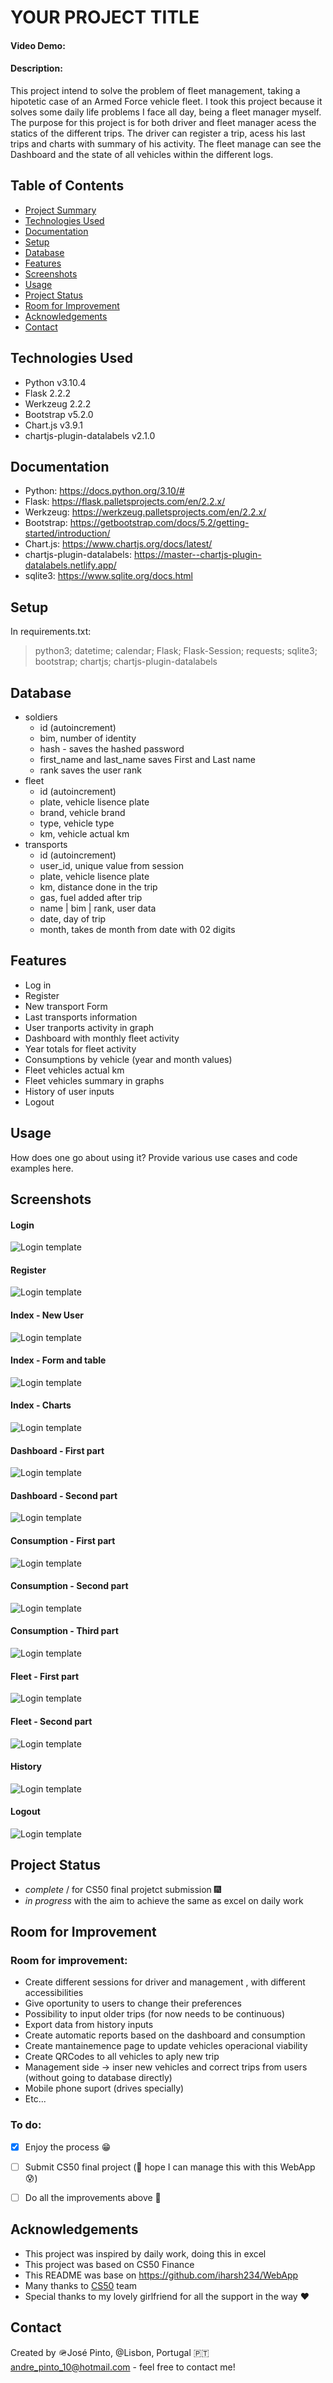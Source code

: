 # YOUR PROJECT TITLE
#### Video Demo:  <URL HERE>
#### Description:
This project intend to solve the problem of fleet management, taking a hipotetic case of an Armed Force vehicle fleet. I took this project because it solves some daily life problems I face all day, being a fleet manager myself.
The purpose for this project is for both driver and fleet manager acess the statics of the different trips.
The driver can register a trip, acess his last trips and charts with summary of his activity. The fleet manage can see the Dashboard and the state of all vehicles within the different logs.


## Table of Contents
* [Project Summary](#your-project-title)
* [Technologies Used](#technologies-used)
* [Documentation](#documentation)
* [Setup](#setup)
* [Database](#database)
* [Features](#features)
* [Screenshots](#screenshots)
* [Usage](#usage)
* [Project Status](#project-status)
* [Room for Improvement](#room-for-improvement)
* [Acknowledgements](#acknowledgements)
* [Contact](#contact)

  
## Technologies Used
- Python v3.10.4
- Flask 2.2.2
- Werkzeug 2.2.2
- Bootstrap  v5.2.0
- Chart.js v3.9.1
- chartjs-plugin-datalabels v2.1.0

## Documentation
- Python: https://docs.python.org/3.10/#
- Flask: https://flask.palletsprojects.com/en/2.2.x/
- Werkzeug: https://werkzeug.palletsprojects.com/en/2.2.x/
- Bootstrap: https://getbootstrap.com/docs/5.2/getting-started/introduction/
- Chart.js: https://www.chartjs.org/docs/latest/
- chartjs-plugin-datalabels: https://master--chartjs-plugin-datalabels.netlify.app/
- sqlite3: https://www.sqlite.org/docs.html

## Setup
In requirements.txt: 
>python3; datetime; calendar; Flask; Flask-Session; requests; sqlite3; bootstrap; chartjs; chartjs-plugin-datalabels

## Database
- soldiers
  - id (autoincrement)
  - bim, number of identity
  - hash - saves the hashed password
  - first_name and last_name saves First and Last name
  - rank saves the user rank
- fleet
  - id (autoincrement)
  - plate, vehicle lisence plate
  - brand, vehicle brand
  - type, vehicle type
  - km, vehicle actual km
- transports
  - id (autoincrement)
  - user_id, unique value from session
  - plate, vehicle lisence plate
  - km, distance done in the trip
  - gas, fuel added after trip
  - name | bim | rank, user data
  - date, day of trip
  - month, takes de month from date with 02 digits
                      
  
## Features
- Log in
- Register
- New transport Form
- Last transports information
- User tranports activity in graph
- Dashboard with monthly fleet activity
- Year totals for fleet activity
- Consumptions by vehicle (year and month values)
- Fleet vehicles actual km
- Fleet vehicles summary in graphs
- History of user inputs
- Logout


      




## Usage
How does one go about using it?
Provide various use cases and code examples here.



## Screenshots
  #### Login
  ![Login template](/readme_img/login.png)
  #### Register
  ![Login template](/readme_img/register.png)
  #### Index - New User
  ![Login template](/readme_img/indexone.png)
  #### Index - Form and table
  ![Login template](/readme_img/indextwo.png)
  #### Index - Charts
  ![Login template](/readme_img/indexthree.png)
  #### Dashboard - First part
  ![Login template](/readme_img/dashboardone.png)
  #### Dashboard - Second part
  ![Login template](/readme_img/dashboardtwo.png)
  #### Consumption - First part
  ![Login template](/readme_img/consumptionone.png)
  #### Consumption - Second part
  ![Login template](/readme_img/consumptiontwo.png)  
  #### Consumption - Third part
  ![Login template](/readme_img/consumptionthree.png)
  #### Fleet - First part
  ![Login template](/readme_img/fleetone.png)  
  #### Fleet - Second part
  ![Login template](/readme_img/fleettwo.png)
  #### History
  ![Login template](/readme_img/history.png)
  #### Logout
  ![Login template](/readme_img/logout.png)

## Project Status
- _complete_ / for CS50 final projetct submission 🎆
- _in progress_ with the aim to achieve the same as excel on daily work 
  
## Room for Improvement
### Room for improvement:
- Create different sessions for driver and management , with different accessibilities
- Give oportunity to users to change their preferences
- Possibility to input older trips (for now needs to be continuous)
- Export data from history inputs
- Create automatic reports based on the dashboard and consumption
- Create mantainemence page to update vehicles operacional viability
- Create QRCodes to all vehicles to aply new trip
- Management side -> inser new vehicles and correct trips from users (without going to database directly)
- Mobile phone suport (drives specially)
- Etc...

### To do:
- [X] Enjoy the process 😁
- [ ] Submit CS50 final project (🙏 hope I can manage this with this WebApp 😰)
- [ ] Do all the improvements above 💪


## Acknowledgements
- This project was inspired by daily work, doing this in excel
- This project was based on CS50 Finance
- This README was base on https://github.com/iharsh234/WebApp
- Many thanks to [CS50](https://pll.harvard.edu/course/cs50-introduction-computer-science?delta=0) team
- Special thanks to my lovely girlfriend for all the support in the way ❤️


## Contact
Created by 🪖José Pinto, 
           @Lisbon, Portugal 🇵🇹
           andre_pinto_10@hotmail.com - feel free to contact me!


